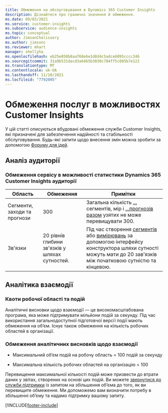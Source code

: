 ```yaml
---
title: Обмеження на обслуговування в Dynamics 365 Customer Insights
description: Дізнайтеся про граничні значення й обмеження.
ms.date: 09/03/2021
ms.service: customer-insights
ms.subservice: audience-insights
ms.topic: conceptual
author: JimsonChalissery
ms.author: jimsonc
ms.reviewer: mhart
manager: shellyha
ms.openlocfilehash: eb25e050b8aa768e6e1d8d4c5adce6095cccc346
ms.sourcegitcommit: 31a9b531dacd3a6465b3030c704ff5c085b7e122
ms.translationtype: MT
ms.contentlocale: uk-UA
ms.lasthandoff: 11/10/2021
ms.locfileid: "7792005"
---
```

# <a name="service-limits-in-customer-insights-capabilities"></a>Обмеження послуг в можливостях Customer Insights

У цій статті описуються вбудовані обмеження служби Customer Insights, які призначені для забезпечення надійності та стабільності обслуговування. Будь-які запити щодо внесення змін можна зробити за допомогою [Форуму для ідей](https://go.microsoft.com/fwlink/?linkid=2074172). 

## <a name="audience-insights"></a>Аналіз аудиторії

### <a name="service-limits-in-dynamics-365-customer-insights-audience-insights-capability"></a>Обмеження сервісу в можливості статистики Dynamics 365 Customer Insights аудиторії

| Область  | Обмеження  | Примітки |
|-------------|---------------------------------------------------------------------|---------------------------------------------------------------------|
| Сегменти, заходи та прогнози | 300  | Загальна кількість [...](audience-insights/segments.md) сегментів, мір і [...](audience-insights/measures.md)[прогнозів разом](audience-insights/predictions.md) узятих не може перевищувати 300.  |
| Зв'язки | 20 рівнів глибини зв'язків у шляхах сутностей. | Під час створення [сегментів](audience-insights/segments.md) або [вимірювань](audience-insights/measures.md) за допомогою інтерфейсу конструктора шляхи сутності можуть мати до 20 зав'язків між початковою сутністю та кінцевою.  |


## <a name="engagement-insights"></a>Аналітика взаємодії

### <a name="workspace-and-event-quotas"></a>Квоти робочої області та подій

Аналітичні висновки щодо взаємодії — це високомасштабована програма, яка може підтримувати мільйони подій за секунду. Під час використання загальнодоступної підготовчої версії події мають обмеження на об’єм. Існує також обмеження на кількість робочих областей в організації.

### <a name="engagement-insights-limits"></a>Обмеження аналітичних висновків щодо взаємодії

- Максимальний об’єм подій на робочу область = 100 подій за секунду

- Максимальна кількість робочих областей на організацію = 100

Перевищення максимальної кількості подій може призвести до втрати даних у звітах, створених на основі цих подій. Ви можете [звернутися до служби підтримки](https://go.microsoft.com/fwlink/?linkid=2145734) із запитом на збільшення об’єма до того, як ви перевищите обмеження. Ми допоможемо вам визначити потребу в збільшенні об’єму та надамо підтримку вашому запиту.


[!INCLUDE[footer-include](includes/footer-banner.md)]
